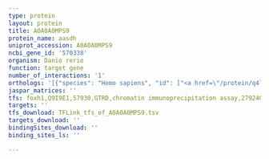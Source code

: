 ```yaml
---
type: protein
layout: protein
title: A0A0A0MPS9
protein_name: aasdh
uniprot_accession: A0A0A0MPS9
ncbi_gene_id: '570338'
organism: Danio rerio
function: target gene
number_of_interactions: '1'
orthologs: '[{"species": "Homo sapiens", "id": ["<a href=\"/protein/q4l235\">Q4L235</a>"]}, {"species": "Mus musculus", "id": ["<a href=\"/protein/q80wc9\">Q80WC9</a>"]}, {"species": "Rattus norvegicus", "id": ["D4A5F5"]}, {"species": "Drosophila melanogaster", "id": ["<a href=\"/protein/q9vll0\">Q9VLL0</a>"]}]'
jaspar_matrices: ''
tfs: foxh1,Q9I9E1,57930,GTRD,chromatin immunoprecipitation assay,27924024%5Buid%5D,No
targets: ''
tfs_download: TFLink_tfs_of_A0A0A0MPS9.tsv
targets_download: ''
bindingSites_download: ''
binding_sites_ls: ''

---
```

